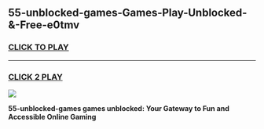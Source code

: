 
## 55-unblocked-games-Games-Play-Unblocked-&-Free-e0tmv
<h3>
<a href="https://premium76.site?title=55-unblocked-games&ref=24A">CLICK TO PLAY</a></h3>
<hr>

<h3>
<a href="https://premium76.site?title=55-unblocked-games&ref=24A">CLICK 2 PLAY</a>
  
</h3>

<a href="https://premium76.site?title=55-unblocked-games&ref=24A"><img src="https://clearcache.store/games.png"></a>


**55-unblocked-games games unblocked: Your Gateway to Fun and Accessible Online Gaming**
